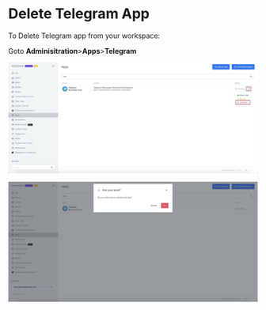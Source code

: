 # Delete Telegram App

To Delete Telegram app from your workspace:

Goto **Adminisitration**&gt;**Apps**&gt;**Telegram**

![](../../../../../.gitbook/assets/image%20%28575%29.png)

![](../../../../../.gitbook/assets/image%20%28578%29.png)

